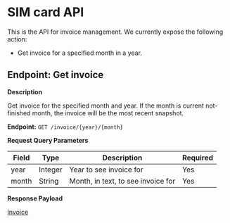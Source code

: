 # SIM card API
This is the API for invoice management. We currently expose the following action:

* Get invoice for a specified month in a year.

## Endpoint: Get invoice

**Description**

Get invoice for the specified month and year. 
If the month is current not-finished month, the invoice will be the most recent snapshot.

**Endpoint:** `GET /invoice/{year}/{month}`

**Request Query Parameters**

| Field | Type    | Description                        | Required |
|-------|---------|------------------------------------|----------|
| year  | Integer | Year to see invoice for            | Yes      |
| month | String  | Month, in text, to see invoice for | Yes      |


**Response Payload**

[Invoice](../../general-information/data-types/#basicinvoice)

